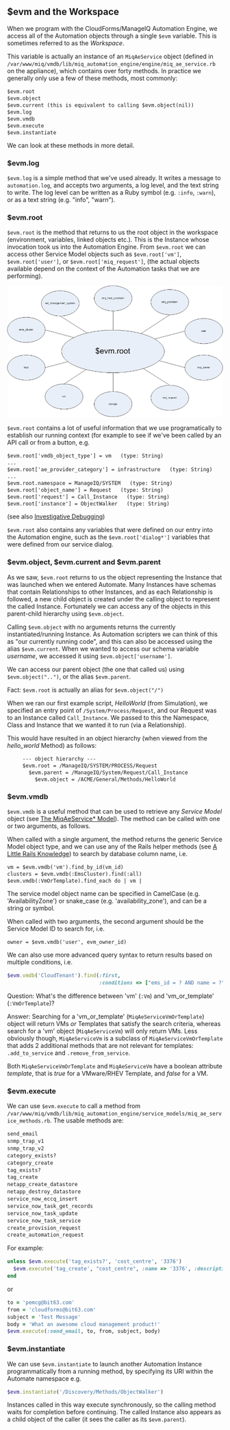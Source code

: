 ## $evm and the Workspace

When we program with the CloudForms/ManageIQ Automation Engine, we access all of the Automation objects through a single `$evm` variable. This is sometimes referred to as the _Workspace_.

This variable is actually an instance of an `MiqAeService` object (defined in `/var/www/miq/vmdb/lib/miq_automation_engine/engine/miq_ae_service.rb` on the appliance), which contains over forty methods. In practice we generally only use a few of these methods, most commonly:

```
$evm.root
$evm.object
$evm.current (this is equivalent to calling $evm.object(nil))
$evm.log
$evm.vmdb
$evm.execute
$evm.instantiate
```

We can look at these methods in more detail.

### $evm.log

`$evm.log` is a simple method that we've used already. It writes a message to `automation.log`, and accepts two arguments, a log level, and the text string to write. The log level can be written as a Ruby symbol (e.g. `:info`, `:warn`), or as a text string (e.g. "info", "warn").

### $evm.root

`$evm.root` is the method that returns to us the root object in the workspace (environment, variables, linked objects etc.). This is the Instance whose invocation took us into the Automation Engine. From `$evm.root` we can access other Service Model objects such as `$evm.root['vm']`, `$evm.root['user']`, or `$evm.root['miq_request']`, (the actual objects available depend on the context of the Automation tasks that we are performing).


![Object Model](images/object_model.png)


`$evm.root` contains a lot of useful information that we use programatically to establish our running context (for example to see if we've been called by an API call or from a button, e.g.

```
$evm.root['vmdb_object_type'] = vm   (type: String)
...
$evm.root['ae_provider_category'] = infrastructure   (type: String)
...
$evm.root.namespace = ManageIQ/SYSTEM   (type: String)
$evm.root['object_name'] = Request   (type: String)
$evm.root['request'] = Call_Instance   (type: String)
$evm.root['instance'] = ObjectWalker   (type: String)
```

(see also [Investigative Debugging](../chapter9/investigative_debugging.md))

`$evm.root` also contains any variables that were defined on our entry into the Automation engine, such as the `$evm.root['dialog*']` variables that were defined from our service dialog.

### $evm.object, $evm.current and $evm.parent

As we saw, `$evm.root` returns to us the object representing the Instance that was launched when we entered Automate. Many Instances have schemas that contain Relationships to other Instances, and as each Relationship is followed, a new child object is created under the calling object to represent the called Instance. Fortunately we can access any of the objects in this parent-child hierarchy using `$evm.object`.

Calling `$evm.object` with no arguments returns the currently instantiated/running Instance. As Automation scripters we can think of this as "our currently running code", and this can also be accessed using the alias `$evm.current`. When we wanted to access our schema variable _username_, we accessed it using `$evm.object['username']`.

We can access our parent object (the one that called us) using `$evm.object("..")`, or the alias `$evm.parent`. 

Fact: `$evm.root` is actually an alias for `$evm.object("/")` 

When we ran our first example script, _HelloWorld_ (from Simulation), we specified an entry point of `/System/Process/Request`, and our Request was to an Instance called `Call_Instance`. We passed to this the Namespace, Class and Instance that we wanted it to run (via a Relationship).

This would have resulted in an object hierarchy (when viewed from the _hello\_world_ Method) as follows:

```
     --- object hierarchy ---
     $evm.root = /ManageIQ/SYSTEM/PROCESS/Request
       $evm.parent = /ManageIQ/System/Request/Call_Instance
         $evm.object = /ACME/General/Methods/HelloWorld
```

### $evm.vmdb

`$evm.vmdb` is a useful method that can be used to retrieve any _Service Model_ object (see [The MiqAeService* Model](../chapter4/the_miqaeservice_model.md)). The method can be called with one or two arguments, as follows.

When called with a single argument, the method returns the generic Service Model object type, and we can use any of the Rails helper methods (see [A Little Rails Knowledge](../chapter4/a_little_rails_knowledge.md)) to search by database column name, i.e.

```
vm = $evm.vmdb('vm').find_by_id(vm_id)
clusters = $evm.vmdb(:EmsCluster).find(:all)
$evm.vmdb(:VmOrTemplate).find_each do | vm |
```
The service model object name can be specified in CamelCase (e.g. 'AvailabilityZone') or snake_case (e.g. 'availability\_zone'), and can be a string or symbol.

When called with two arguments, the second argument should be the Service Model ID to search for, i.e.

```
owner = $evm.vmdb('user', evm_owner_id)
```
We can also use more advanced query syntax to return results based on multiple conditions, i.e.

```ruby
$evm.vmdb('CloudTenant').find(:first, 
							  :conditions => ["ems_id = ? AND name = ?",  src_ems_id, tenant_name])
```
Question: What's the difference between 'vm' (`:Vm`) and 'vm\_or\_template' (`:VmOrTemplate`)?

Answer: Searching for a 'vm\_or\_template' (`MiqAeServiceVmOrTemplate`) object will return VMs _or_ Templates that satisfy the search criteria, whereas search for a 'vm' object (`MiqAeServiceVm`) will only return VMs. Less obviously though, `MiqAeServiceVm` is a subclass of `MiqAeServiceVmOrTemplate` that adds 2 additional methods that are not relevant for templates: `.add_to_service` and `.remove_from_service`. 

Both `MiqAeServiceVmOrTemplate` and `MiqAeServiceVm` have a boolean attribute _template_, that is _true_ for a VMware/RHEV Template, and _false_ for a VM.


### $evm.execute

We can use `$evm.execute` to call a method from `/var/www/miq/vmdb/lib/miq_automation_engine/service_models/miq_ae_service_methods.rb`. The usable methods are:

```ruby
send_email
snmp_trap_v1
snmp_trap_v2
category_exists?
category_create
tag_exists?
tag_create
netapp_create_datastore
netapp_destroy_datastore
service_now_eccq_insert
service_now_task_get_records
service_now_task_update
service_now_task_service
create_provision_request
create_automation_request
```
For example:

```ruby
unless $evm.execute('tag_exists?', 'cost_centre', '3376')
  $evm.execute('tag_create', "cost_centre", :name => '3376', :description => '3376')
end
```

or

```ruby
to = 'pemcg@bit63.com'
from = 'cloudforms@bit63.com'
subject = 'Test Message'
body = 'What an awesome cloud management product!'
$evm.execute(:send_email, to, from, subject, body)
```

### $evm.instantiate

We can use `$evm.instantiate` to launch another Automation Instance programmatically from a running method, by specifying its URI within the Automate namespace e.g.

```ruby
$evm.instantiate('/Discovery/Methods/ObjectWalker')
```
Instances called in this way execute synchronously, so the calling method waits for completion before continuing. The called Instance also appears as a child object of the caller (it sees the caller as its `$evm.parent`).


